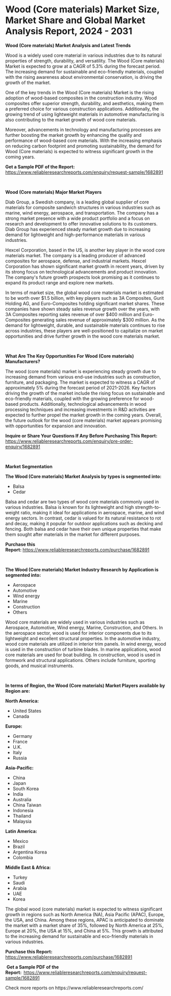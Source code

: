 <p><h1>Wood (Core materials) Market Size, Market Share and Global Market Analysis Report, 2024 - 2031</h1></p><p><strong>Wood (Core materials) Market Analysis and Latest Trends</strong></p>
<p><p>Wood is a widely used core material in various industries due to its natural properties of strength, durability, and versatility. The Wood (Core materials) Market is expected to grow at a CAGR of 5.3% during the forecast period. The increasing demand for sustainable and eco-friendly materials, coupled with the rising awareness about environmental conservation, is driving the growth of the market.</p><p>One of the key trends in the Wood (Core materials) Market is the rising adoption of wood-based composites in the construction industry. Wood composites offer superior strength, durability, and aesthetics, making them a preferred choice for various construction applications. Additionally, the growing trend of using lightweight materials in automotive manufacturing is also contributing to the market growth of wood core materials.</p><p>Moreover, advancements in technology and manufacturing processes are further boosting the market growth by enhancing the quality and performance of wood-based core materials. With the increasing emphasis on reducing carbon footprint and promoting sustainability, the demand for Wood (Core materials) is expected to witness significant growth in the coming years.</p></p>
<p><strong>Get a Sample PDF of the Report:&nbsp;</strong> <a href="https://www.reliableresearchreports.com/enquiry/request-sample/1682891">https://www.reliableresearchreports.com/enquiry/request-sample/1682891</a></p>
<p>&nbsp;</p>
<p><strong>Wood (Core materials) Major Market Players</strong></p>
<p><p>Diab Group, a Swedish company, is a leading global supplier of core materials for composite sandwich structures in various industries such as marine, wind energy, aerospace, and transportation. The company has a strong market presence with a wide product portfolio and a focus on research and development to offer innovative solutions to its customers. Diab Group has experienced steady market growth due to increasing demand for lightweight and high-performance materials in various industries.</p><p>Hexcel Corporation, based in the US, is another key player in the wood core materials market. The company is a leading producer of advanced composites for aerospace, defense, and industrial markets. Hexcel Corporation has shown significant market growth in recent years, driven by its strong focus on technological advancements and product innovation. The company's future growth prospects look promising as it continues to expand its product range and explore new markets.</p><p>In terms of market size, the global wood core materials market is estimated to be worth over $1.5 billion, with key players such as 3A Composites, Gurit Holding AG, and Euro-Composites holding significant market shares. These companies have shown steady sales revenue growth over the years, with 3A Composites reporting sales revenue of over $400 million and Euro-Composites generating sales revenue of approximately $300 million. As the demand for lightweight, durable, and sustainable materials continues to rise across industries, these players are well-positioned to capitalize on market opportunities and drive further growth in the wood core materials market.</p></p>
<p>&nbsp;</p>
<p><strong>What Are The Key Opportunities For Wood (Core materials) Manufacturers?</strong></p>
<p><p>The wood (core materials) market is experiencing steady growth due to increasing demand from various end-use industries such as construction, furniture, and packaging. The market is expected to witness a CAGR of approximately 5% during the forecast period of 2021-2026. Key factors driving the growth of the market include the rising focus on sustainable and eco-friendly materials, coupled with the growing preference for wood-based products. Additionally, technological advancements in wood processing techniques and increasing investments in R&D activities are expected to further propel the market growth in the coming years. Overall, the future outlook for the wood (core materials) market appears promising with opportunities for expansion and innovation.</p></p>
<p><strong>Inquire or Share Your Questions If Any Before Purchasing This Report:</strong> <a href="https://www.reliableresearchreports.com/enquiry/pre-order-enquiry/1682891">https://www.reliableresearchreports.com/enquiry/pre-order-enquiry/1682891</a></p>
<p>&nbsp;</p>
<p><strong>Market Segmentation</strong></p>
<p><strong>The Wood (Core materials) Market Analysis by types is segmented into:</strong></p>
<p><ul><li>Balsa</li><li>Cedar</li></ul></p>
<p><p>Balsa and cedar are two types of wood core materials commonly used in various industries. Balsa is known for its lightweight and high strength-to-weight ratio, making it ideal for applications in aerospace, marine, and wind energy sectors. In contrast, cedar is valued for its natural resistance to rot and decay, making it popular for outdoor applications such as decking and fencing. Both balsa and cedar have their own unique properties that make them sought after materials in the market for different purposes.</p></p>
<p><strong>Purchase this Report:&nbsp;</strong><a href="https://www.reliableresearchreports.com/purchase/1682891">https://www.reliableresearchreports.com/purchase/1682891</a></p>
<p>&nbsp;</p>
<p><strong>The Wood (Core materials) Market Industry Research by Application is segmented into:</strong></p>
<p><ul><li>Aerospace</li><li>Automotive</li><li>Wind energy</li><li>Marine</li><li>Construction</li><li>Others</li></ul></p>
<p><p>Wood core materials are widely used in various industries such as Aerospace, Automotive, Wind energy, Marine, Construction, and Others. In the aerospace sector, wood is used for interior components due to its lightweight and excellent structural properties. In the automotive industry, wood core materials are utilized in interior trim panels. In wind energy, wood is used in the construction of turbine blades. In marine applications, wood core materials are used for boat building. In construction, wood is used in formwork and structural applications. Others include furniture, sporting goods, and musical instruments.</p></p>
<p>&nbsp;</p>
<p><strong>In terms of Region, the Wood (Core materials) Market Players available by Region are:</strong></p>
<p>
    <p> <strong> North America: </strong>
        <ul>
            <li>United States</li>
            <li>Canada</li>
        </ul>
        </p> 
    <p> <strong> Europe: </strong>
        <ul>
            <li>Germany</li>
            <li>France</li>
            <li>U.K.</li>
            <li>Italy</li>
            <li>Russia</li>
        </ul>
        </p> 
    <p> <strong> Asia-Pacific: </strong>
        <ul>
            <li>China</li>
            <li>Japan</li>
            <li>South Korea</li>
            <li>India</li>
            <li>Australia</li>
            <li>China Taiwan</li>
            <li>Indonesia</li>
            <li>Thailand</li>
            <li>Malaysia</li>
        </ul>
        </p> 
    <p> <strong> Latin America: </strong>
        <ul>
            <li>Mexico</li>
            <li>Brazil</li>
            <li>Argentina Korea</li>
            <li>Colombia</li>
        </ul>
        </p> 
    <p> <strong> Middle East & Africa: </strong>
        <ul>
            <li>Turkey</li>
            <li>Saudi</li>
            <li>Arabia</li>
            <li>UAE</li>
            <li>Korea</li>
        </ul>
    </p>
    </p>
<p><p>The global wood (core materials) market is expected to witness significant growth in regions such as North America (NA), Asia Pacific (APAC), Europe, the USA, and China. Among these regions, APAC is anticipated to dominate the market with a market share of 35%, followed by North America at 25%, Europe at 20%, the USA at 15%, and China at 5%. This growth is attributed to the increasing demand for sustainable and eco-friendly materials in various industries.</p></p>
<p><strong>Purchase this Report: </strong><a href="https://www.reliableresearchreports.com/purchase/1682891">https://www.reliableresearchreports.com/purchase/1682891</a></p>
<p>&nbsp;<strong>Get a Sample PDF of the Report:&nbsp;&nbsp;</strong><a href="https://www.reliableresearchreports.com/enquiry/request-sample/1682891">https://www.reliableresearchreports.com/enquiry/request-sample/1682891</a></p>
<p><strong></strong></p>
<p>Check more reports on https://www.reliableresearchreports.com/</p>